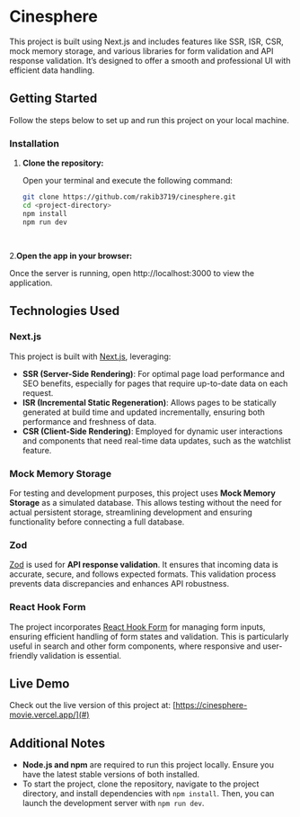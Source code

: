 # Cinesphere

This project is built using Next.js and includes features like SSR, ISR, CSR, mock memory storage, and various libraries for form validation and API response validation. It’s designed to offer a smooth and professional UI with efficient data handling.

## Getting Started

Follow the steps below to set up and run this project on your local machine.

### Installation

1. **Clone the repository:**

   Open your terminal and execute the following command:

   ```bash 
   git clone https://github.com/rakib3719/cinesphere.git
   cd <project-directory>
   npm install
   npm run dev



## 
   2.**Open the app in your browser:**

Once the server is running, open http://localhost:3000 to view the application.

## Technologies Used

### Next.js
This project is built with [Next.js](https://nextjs.org/), leveraging:
- **SSR (Server-Side Rendering)**: For optimal page load performance and SEO benefits, especially for pages that require up-to-date data on each request.
- **ISR (Incremental Static Regeneration)**: Allows pages to be statically generated at build time and updated incrementally, ensuring both performance and freshness of data.
- **CSR (Client-Side Rendering)**: Employed for dynamic user interactions and components that need real-time data updates, such as the watchlist feature.

### Mock Memory Storage
For testing and development purposes, this project uses **Mock Memory Storage** as a simulated database. This allows testing without the need for actual persistent storage, streamlining development and ensuring functionality before connecting a full database.

### Zod
[Zod](https://zod.dev/) is used for **API response validation**. It ensures that incoming data is accurate, secure, and follows expected formats. This validation process prevents data discrepancies and enhances API robustness.

### React Hook Form
The project incorporates [React Hook Form](https://react-hook-form.com/) for managing form inputs, ensuring efficient handling of form states and validation. This is particularly useful in search and other form components, where responsive and user-friendly validation is essential.


## Live Demo
Check out the live version of this project at: [https://cinesphere-movie.vercel.app/](#)

## Additional Notes
- **Node.js and npm** are required to run this project locally. Ensure you have the latest stable versions of both installed.
- To start the project, clone the repository, navigate to the project directory, and install dependencies with `npm install`. Then, you can launch the development server with `npm run dev`.
